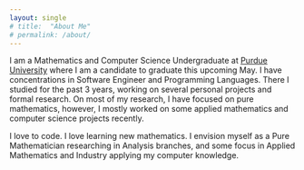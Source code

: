 ```yaml
---
layout: single
# title:  "About Me"
# permalink: /about/
---
```


I am a Mathematics and Computer Science Undergraduate at [Purdue University](https://purdue.edu/) where I am a candidate to graduate this upcoming May. I have concentrations in Software Engineer and Programming Languages. There I studied for the past 3 years, working on several personal projects and formal research. On most of my research, I have focused on pure mathematics, however, I mostly worked on some applied mathematics and computer science projects recently.

I love to code. I love learning new mathematics. I envision myself as a Pure Mathematician researching in Analysis branches, and some focus in Applied Mathematics and Industry applying my computer knowledge.

